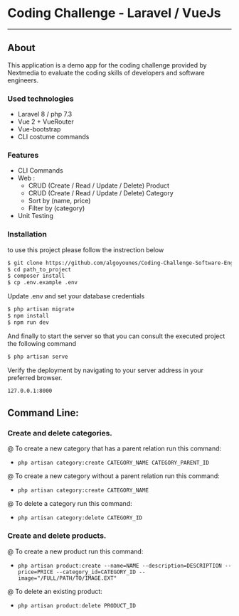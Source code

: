 # Coding Challenge - Laravel / VueJs
---

## About

This application is a demo app for the coding challenge provided by Nextmedia to evaluate the coding skills of developers and software engineers.

### Used technologies

  - Laravel 8 / php 7.3
  - Vue 2 + VueRouter
  - Vue-bootstrap
  - CLI costume commands

### Features

  - CLI Commands
  - Web :
    - CRUD (Create / Read / Update / Delete) Product
    - CRUD (Create / Read / Update / Delete) Category
    - Sort by (name, price)
    - Filter by (category)
  - Unit Testing

### Installation

to use this project please follow the instrection below

```sh
$ git clone https://github.com/algoyounes/Coding-Challenge-Software-Engineer-application-by-Younes-ENHARI
$ cd path_to_project
$ composer install
$ cp .env.example .env
```
Update .env and set your database credentials

```sh
$ php artisan migrate
$ npm install
$ npm run dev
```
And finally to start the server so that you can consult the executed project the following command
```sh
$ php artisan serve
```
Verify the deployment by navigating to your server address in your preferred browser.
```sh
127.0.0.1:8000
```

## Command Line:

### Create and delete categories.
@ To create a new category that has a parent relation run this command:
- `php artisan category:create CATEGORY_NAME CATEGORY_PARENT_ID`

@ To create a new category without a parent relation run this command: 
- `php artisan category:create CATEGORY_NAME`

@ To delete a category run this command:
- `php artisan category:delete CATEGORY_ID`

### Create and delete products.
@ To create a new product run this command:
- `php artisan product:create --name=NAME --description=DESCRIPTION --price=PRICE --category_id=CATEGORY_ID --image="/FULL/PATH/TO/IMAGE.EXT"`

@ To delete an existing product:
- `php artisan product:delete PRODUCT_ID`
